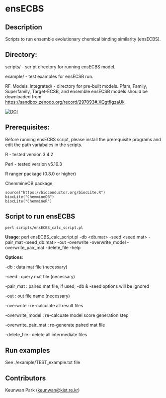 # ensECBS 

## Description
Scripts to run ensemble evolutionary chemical binding similarity (ensECBS).


## Directory: 
scripts/ - script directory for running ensECBS model.

example/ - test examples for ensECSB run.

RF_Models_Integrated/ - directory for pre-built models. Pfam, Family, Superfamily, Target-ECSB, and ensemble ensECSB models should be downloaded from https://sandbox.zenodo.org/record/297093#.XQgtfIgzaUk 

[![DOI](https://sandbox.zenodo.org/badge/DOI/10.5072/zenodo.297093.svg)](https://sandbox.zenodo.org/record/297093#.XQgtfIgzaUk)

## Prerequisites: 
Before running ensECBS script, please install the prerequisite programs and edit the path variabales in the scripts. 

R - tested version 3.4.2

Perl - tested version v5.16.3 

R ranger package (0.8.0 or higher)

ChemmineOB package, 
```
source("https://bioconductor.org/biocLite.R")
biocLite("ChemmineOB") 
biocLite("ChemmineR")
```

## Script to run ensECBS 
`perl scripts/ensECBS_calc_script.pl`

**Usage**: perl ensECBS_calc_script.pl -db <db.mat> -seed <seed.mat> -pair_mat <seed_db.mat> -out <out file> -overwrite -overwrite_model -overwrite_pair_mat -delete_file -help

**Options**:

-db : data mat file (necessary)

-seed : query mat file (necessary)

-pair_mat : paired mat file, if used, -db & -seed options will be ignored

-out : out file name (necessary)

-overwrite : re-calculate all result files

-overwrite_model : re-calcuate model score generation step

-overwrite_pair_mat : re-generate paired mat file

-delete_file : delete all intermediate files

## Run examples
See ./example/TEST_example.txt file  

## Contributors
Keunwan Park (keunwan@kist.re.kr)

